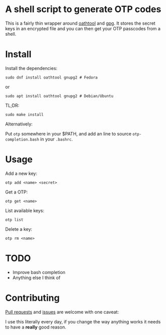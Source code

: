 # A shell script to generate OTP codes

This is a fairly thin wrapper around [oathtool](http://www.nongnu.org/oath-toolkit/) and [gpg](https://gnupg.org/). It stores the secret keys in an encrypted file and you can then get your OTP passcodes from a shell.

# Install

Install the dependencies:

```
sudo dnf install oathtool gnupg2 # Fedora
```

or

```
sudo apt install oathtool gnupg2 # Debian/Ubuntu
```

TL;DR: 

```
sudo make install
```

Alternatively:

Put `otp` somewhere in your $PATH, and add an line to source `otp-completion.bash` in your `.bashrc`.

# Usage

Add a new key:

```
otp add <name> <secret>
```

Get a OTP:

```
otp get <name>
```

List available keys:

```
otp list
```

Delete a key:

```
otp rm <name>
```

# TODO

- Improve bash completion
- Anything else I think of

# Contributing

[Pull requests](https://github.com/chriscowley/otp/pulls) and [issues](https://github.com/chriscowley/otp/issues) are welcome with one caveat:

I use this literally every day, if you change the way anything works it needs to have a **really** good reason.
